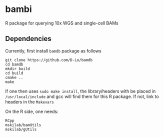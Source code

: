 # bambi
R package for querying 10x WGS and single-cell BAMs

## Dependencies
Currently, first install `bamdb` package as follows

    git clone https://github.com/D-Lo/bamdb
    cd bamdb
    mkdir build
    cd build
    cmake .. 
    make

If one then uses `sudo make install`, the library/headers with be placed in `/usr/local/include` and gcc will find them for this R package. If not, link to headers in the `Makevars`

On the R side, one needs:

    RCpp
    mskilab/bamUtils
    mskilab/gUtils

